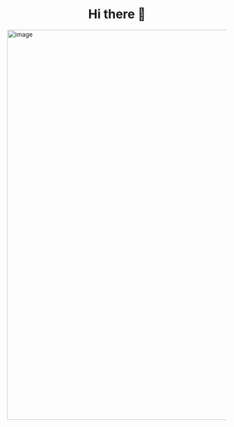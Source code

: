 <h1 align="center"> Hi there 👋 </h1>

<a href="https://canvern.vercel.app"> <img width="1866" height="896" alt="image" src="https://github.com/user-attachments/assets/d2c4fca2-a631-488a-af6d-2efd8343d640"> </img> </a>


<!--
**CanvernSH/CanvernSH** is a ✨ _special_ ✨ repository because its `README.md` (this file) appears on your GitHub profile.

Here are some ideas to get you started:

- 🔭 I’m currently working on ...
- 🌱 I’m currently learning ...
- 👯 I’m looking to collaborate on ...
- 🤔 I’m looking for help with ...
- 💬 Ask me about ...
- 📫 How to reach me: ...
- 😄 Pronouns: ...
- ⚡ Fun fact: ...
-->

